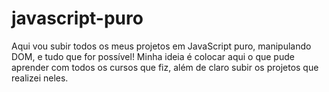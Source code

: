 # javascript-puro
Aqui vou subir todos os meus projetos em JavaScript puro, manipulando DOM, e tudo que for possível! Minha ideia é colocar aqui o que pude aprender com todos os cursos que fiz, além de claro subir os projetos que realizei neles.
